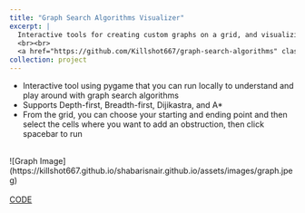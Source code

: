 ```yaml
---
title: "Graph Search Algorithms Visualizer"
excerpt: |
  Interactive tools for creating custom graphs on a grid, and visualizing the working of four popular graph search algorithms - Depth-first, Breadth-first, Dijikastra and A*
  <br><br>
  <a href="https://github.com/Killshot667/graph-search-algorithms" class="btn btn-primary">CODE</a>
collection: project
---
```


- Interactive tool using pygame that you can run locally to understand and play around with graph search algorithms
- Supports Depth-first, Breadth-first, Dijikastra, and A*
- From the grid, you can choose your starting and ending point and then select the cells where you want to add an obstruction, then click spacebar to run
<br>
![Graph Image](https://killshot667.github.io/shabarisnair.github.io/assets/images/graph.jpeg)
<br><br>
<a href="https://github.com/Killshot667/graph-search-algorithms" class="btn btn-primary">CODE</a>


